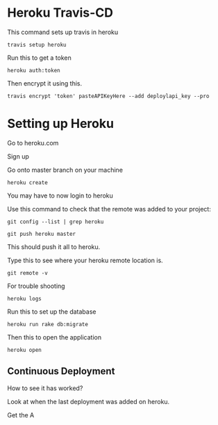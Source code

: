 # Heroku Travis-CD
This command sets up travis in heroku
```
travis setup heroku
```

Run this to get a token
```
heroku auth:token
```
Then encrypt it using this.
```
travis encrypt 'token' pasteAPIKeyHere --add deploylapi_key --pro
```

# Setting up Heroku

Go to heroku.com

Sign up

Go onto master branch on your machine
```
heroku create
```
You may have to now login to heroku

Use this command to check that the remote was added to your project:
```
git config --list | grep heroku
```

```
git push heroku master
```
This should push it all to heroku.

Type this to see where your heroku remote location is.

```
git remote -v
```
For trouble shooting

```
heroku logs
```
Run this to set up the database
```
heroku run rake db:migrate
```
Then this to open the application
```
heroku open
```


## Continuous Deployment

How to see it has worked?

Look at when the last deployment was added on heroku.

Get the A


